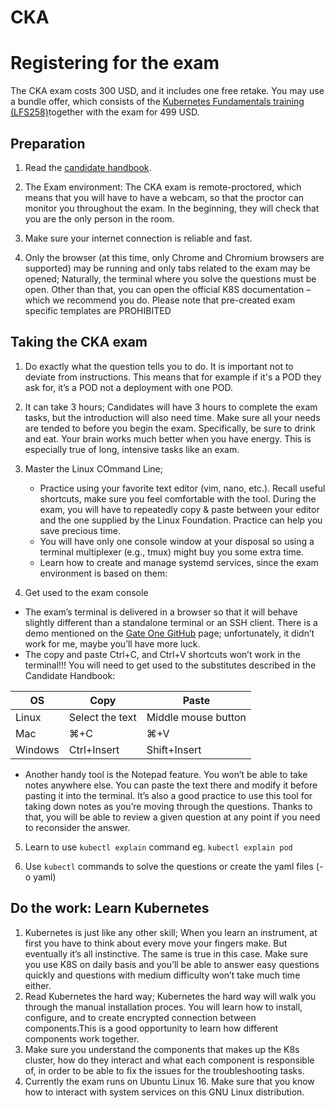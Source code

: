 # CKA

# Registering for the exam

The CKA exam costs 300 USD, and it includes one free retake. You may use a bundle offer, which consists of the [Kubernetes Fundamentals training (LFS258)](https://training.linuxfoundation.org/linux-courses/system-administration-training/kubernetes-fundamentals)together with the exam for 499 USD.

## Preparation

1. Read the [candidate handbook](https://www.cncf.io/certification/candidate-handbook).

2. The Exam environment: The CKA exam is remote-proctored, which means that you will have to have a webcam, so that the proctor can monitor you throughout the exam. In the beginning, they will check that you are the only person in the room.

3. Make sure your internet connection is reliable and fast.

4. Only the browser (at this time, only Chrome and Chromium browsers are supported) may be running and only tabs related to the exam may be opened; Naturally, the terminal where you solve the questions must be open. Other than that, you can open the official K8S documentation – which we recommend you do. Please note that pre-created exam specific templates are PROHIBITED

## Taking the CKA exam

1. Do exactly what the question tells you to do. It is important not to deviate from instructions. This means that for example if it's a POD they ask for, it’s a POD not a deployment with one POD.

2. It can take 3 hours; Candidates will have 3 hours to complete the exam tasks, but the introduction will also need time. Make sure all your needs are tended to before you begin the exam. Specifically, be sure to drink and eat. Your brain works much better when you have energy. This is especially true of long, intensive tasks like an exam.
3. Master the Linux COmmand Line;
   * Practice using your favorite text editor (vim, nano, etc.). Recall useful shortcuts, make sure you feel comfortable with the tool. During the exam, you will have to repeatedly copy & paste between your editor and the one supplied by the Linux Foundation. Practice can help you save precious time.
   * You will have only one console window at your disposal so using a terminal multiplexer (e.g., tmux) might buy you some extra time.
   * Learn how to create and manage systemd services, since the exam environment is based on them:


4. Get used to the exam console
  * The exam’s terminal is delivered in a browser so that it will behave slightly different than a standalone terminal or an SSH client. There is a demo mentioned on the [Gate One GitHub](https://github.com/liftoff/GateOne/blob/master/README.rst#demo) page; unfortunately, it didn’t work for me, maybe you’ll have more luck.
  * The copy and paste Ctrl+C, and Ctrl+V shortcuts won’t work in the terminal!!! You will need to get used to the substitutes described in the Candidate Handbook:
  
  | OS | Copy | Paste |
  | --- | ---| --- |
 | Linux | Select the text | Middle mouse button |
| Mac | ⌘+C | ⌘+V | 
| Windows | Ctrl+Insert | Shift+Insert |

 * Another handy tool is the Notepad feature. You won’t be able to take notes anywhere else. You can paste the text there and modify it before pasting it into the terminal. It’s also a good practice to use this tool for taking down notes as you’re moving through the questions. Thanks to that, you will be able to review a given question at any point if you need to reconsider the answer.

5. Learn to use `kubectl explain` command eg. `kubectl explain pod`

6. Use `kubectl` commands to solve the questions or create the yaml files (-o yaml)

## Do the work: Learn Kubernetes

1. Kubernetes is just like any other skill; When you learn an instrument, at first you have to think about every move your fingers make. But eventually it’s all instinctive. The same is true in this case. Make sure you use K8S on daily basis and you’ll be able to answer easy questions quickly and questions with medium difficulty won’t take much time either.
2. Read Kubernetes the hard way; Kubernetes the hard way will walk you through the manual installation proces. You will learn how to install, configure, and to create encrypted connection between components.This is a good opportunity to learn how different components work together.
3. Make sure you understand the components that makes up the K8s cluster, how do they interact and what each component is responsible of, in order to be able to fix the issues for the troubleshooting tasks.
4. Currently the exam runs on Ubuntu Linux 16. Make sure that you know how to interact with system services on this GNU Linux distribution.
